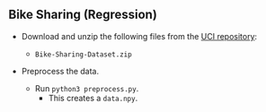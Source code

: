 Bike Sharing (Regression)
---
* Download and unzip the following files from the [UCI repository](https://archive.ics.uci.edu/ml/datasets/Bike+Sharing+Dataset):
  * `Bike-Sharing-Dataset.zip`

* Preprocess the data.
    * Run `python3 preprocess.py`.
    	* This creates a `data.npy`.
